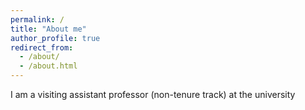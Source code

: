 ```yaml
---
permalink: /
title: "About me"
author_profile: true
redirect_from: 
  - /about/
  - /about.html
---
```


I am a visiting assistant professor (non-tenure track) at the university
